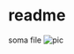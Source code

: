 # readme
soma file
![pic](https://user-images.githubusercontent.com/25246740/142755651-9ed6677c-ce98-4a15-8b7d-55af51e15216.gif)
